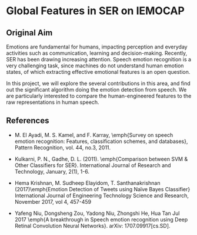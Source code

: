 # Global Features in SER on IEMOCAP

## Original Aim

Emotions are fundamental for humans, impacting perception and everyday activities
such as communication, learning and decision-making. Recently, SER has been drawing increasing attention. Speech emotion recognition is a very challenging task, since machines do not understand human emotion states, of which extracting effective emotional features is an open question.

In this project, we will explore the several contributions in this area, and find out the significant algorithm doing the emotion detection from speech. We are particularly interested to compare the human-engineered features to the raw representations in human speech. 

## References

- M. El Ayadi, M. S. Kamel, and F. Karray, \emph{Survey on speech emotion recognition: Features, classification
schemes, and databases}, Pattern Recognition, vol. 44,
no.3, 2011.

- Kulkarni, P. N., Gadhe, D. L. (2011). \emph{Comparison between SVM \& Other Classifiers for SER}. International Journal of Research and Technology, January, 2(1), 1-6.

- Hema Krishnan, M. Sudheep Elayidom, T. Santhanakrishnan (2017)\emph{Emotion Detection of Tweets using Naïve Bayes Classifier} International Journal of Engineering Technology Science and Research, November 2017, vol 4, 457-459
- Yafeng Niu, Dongsheng Zou, Yadong Niu, Zhongshi He, Hua Tan Jul 2017 \emph{A breakthrough in Speech emotion recognition using Deep Retinal Convolution Neural Networks}. arXiv: 1707.09917[cs.SD].
